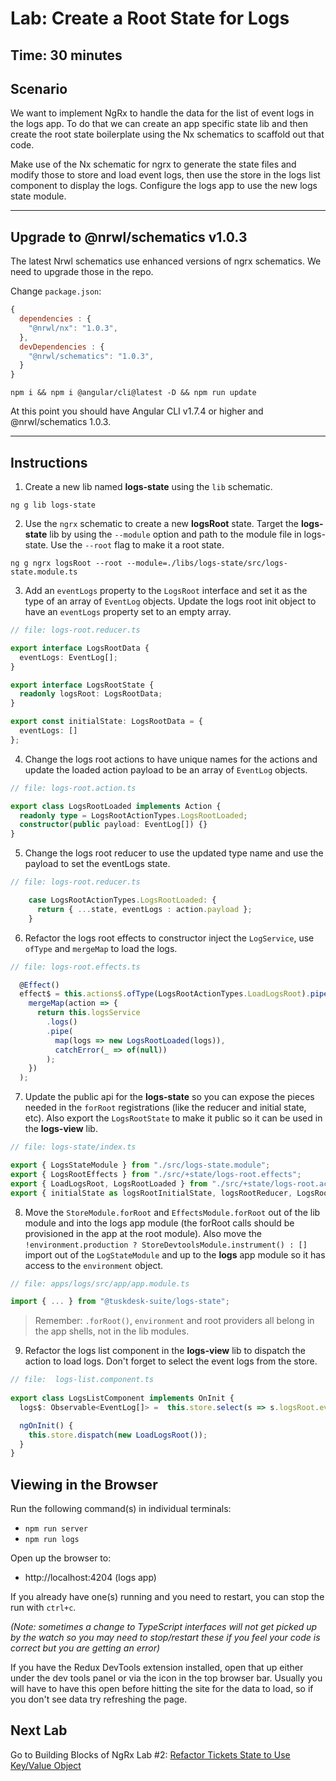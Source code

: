 # Lab: Create a Root State for Logs

## Time: 30 minutes

## Scenario
We want to implement NgRx to handle the data for the list of event logs in the logs app. To do that we can create an app specific state lib and then create the root state boilerplate using the Nx schematics to scaffold out that code.

Make use of the Nx schematic for ngrx to generate the state files and modify those to store and load event logs, then use the store in the logs list component to display the logs. Configure the logs app to use the new logs state module.

---

## Upgrade to @nrwl/schematics v1.0.3

The latest Nrwl schematics use enhanced versions of ngrx schematics. We need to upgrade those in the repo.

Change `package.json`:

```js
{
  dependencies : {
    "@nrwl/nx": "1.0.3",
  },
  devDependencies : {
    "@nrwl/schematics": "1.0.3",  
  }  
}
```

```console
npm i && npm i @angular/cli@latest -D && npm run update
```

At this point you should have Angular CLI v1.7.4 or higher and @nrwl/schematics 1.0.3.

---

## Instructions

1. Create a new lib named **logs-state** using the `lib` schematic.

  ```console
  ng g lib logs-state
  ```

2. Use the `ngrx` schematic to create a new **logsRoot** state. Target the **logs-state** lib by using the `--module` option and path to the module file in logs-state. Use the `--root` flag to make it a root state.

  ```console
  ng g ngrx logsRoot --root --module=./libs/logs-state/src/logs-state.module.ts
  ```

3. Add an `eventLogs` property to the `LogsRoot` interface and set it as the type of an array of `EventLog` objects. Update the logs root init object to have an `eventLogs` property set to an empty array.

  

  ```ts
  // file: logs-root.reducer.ts
  
  export interface LogsRootData {
    eventLogs: EventLog[];
  }

  export interface LogsRootState {
    readonly logsRoot: LogsRootData;
  }

  export const initialState: LogsRootData = {
    eventLogs: []
  };
  ```

4. Change the logs root actions to have unique names for the actions and update the loaded action payload to be an array of `EventLog` objects.

  
  
  ```ts
  // file: logs-root.action.ts
  
  export class LogsRootLoaded implements Action {
    readonly type = LogsRootActionTypes.LogsRootLoaded;
    constructor(public payload: EventLog[]) {}
  }
  ```

5. Change the logs root reducer to use the updated type name and use the payload to set the eventLogs state.


```ts
// file: logs-root.reducer.ts

    case LogsRootActionTypes.LogsRootLoaded: {
      return { ...state, eventLogs : action.payload };
    }
```    


6. Refactor the logs root effects to constructor inject the `LogService`, use `ofType` and `mergeMap` to load the logs.
```typescript
// file: logs-root.effects.ts

  @Effect()
  effect$ = this.actions$.ofType(LogsRootActionTypes.LoadLogsRoot).pipe(
    mergeMap(action => {
      return this.logsService
        .logs()
        .pipe(
          map(logs => new LogsRootLoaded(logs)), 
          catchError(_ => of(null))
        );
    })
  );
```

7. Update the public api for the **logs-state** so you can expose the pieces needed in the `forRoot` registrations (like the reducer and initial state, etc). Also export the `LogsRootState` to make it public so it can be used in the **logs-view** lib.


```ts
// file: logs-state/index.ts

export { LogsStateModule } from "./src/logs-state.module";
export { LogsRootEffects } from "./src/+state/logs-root.effects";
export { LoadLogsRoot, LogsRootLoaded } from "./src/+state/logs-root.actions";
export { initialState as logsRootInitialState, logsRootReducer, LogsRootState } from "./src/+state/logs-root.reducer";
```


8. Move the `StoreModule.forRoot` and `EffectsModule.forRoot` out of the lib module and into the logs app module (the forRoot calls should be provisioned in the app at the root module). Also move the `!environment.production ? StoreDevtoolsModule.instrument() : []` import out of the `LogStateModule` and up to the **logs** app module so it has access to the `environment` object.

```ts
// file: apps/logs/src/app/app.module.ts 

import { ... } from "@tuskdesk-suite/logs-state";

```

  >  Remember: `.forRoot()`, `environment` and root providers all belong in the app shells, not in the lib modules.

9. Refactor the logs list component in the **logs-view** lib to dispatch the action to load logs. Don't forget to select the event logs from the store.

```ts
// file:  logs-list.component.ts
  
export class LogsListComponent implements OnInit {
  logs$: Observable<EventLog[]> =  this.store.select(s => s.logsRoot.eventLogs);

  ngOnInit() {
    this.store.dispatch(new LoadLogsRoot());
  }
}
```

## Viewing in the Browser
Run the following command(s) in individual terminals:
- `npm run server`
- `npm run logs`

Open up the browser to:
- http://localhost:4204 (logs app)

If you already have one(s) running and you need to restart, you can stop the run with `ctrl+c`.

*(Note: sometimes a change to TypeScript interfaces will not get picked up by the watch so you may need to stop/restart these if you feel your code is correct but you are getting an error)*

If you have the Redux DevTools extension installed, open that up either under the dev tools panel or via the icon in the top browser bar. Usually you will have to have this open before hitting the site for the data to load, so if you don't see data try refreshing the page.

## Next Lab
Go to Building Blocks of NgRx Lab #2: [Refactor Tickets State to Use Key/Value Object](lab-2.md)
